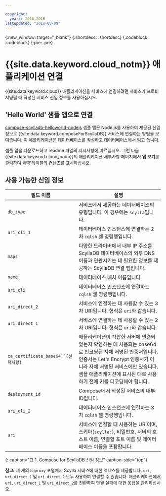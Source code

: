 ```yaml
---

copyright:
  years: 2016,2018
lastupdated: "2018-05-09"
---
```


{:new_window: target="_blank"}
{:shortdesc: .shortdesc}
{:codeblock: .codeblock}
{:pre: .pre}

# {{site.data.keyword.cloud_notm}} 애플리케이션 연결

{{site.data.keyword.cloud}} 애플리케이션을 서비스에 연결하려면 서비스가 프로비저닝될 때 작성된 서비스 신임 정보를 사용하십시오.

## 'Hello World' 샘플 앱으로 연결

[compose-scylladb-helloworld-nodejs](https://github.com/IBM-Cloud/compose-scylladb-helloworld-nodejs) 샘플 앱은 Node.js를 사용하여 제공된 신임 정보로 {{site.data.keyword.composeForScyllaDB}} 서비스에 연결하는 방법을 보여줍니다. 이 애플리케이션은 데이터베이스를 작성하고 데이터베이스에서 읽고 씁니다.

샘플 앱을 다운로드하고 readme 파일의 지시사항에 따르십시오. 그런 다음 {{site.data.keyword.cloud_notm}}의 애플리케이션 세부사항 페이지에서 **앱 보기**를 클릭하여 *예제* 테이블의 컨텐츠를 표시하십시오.

## 사용 가능한 신임 정보

필드 이름|설명
----------|-----------
`db_type`|서비스에서 제공하는 데이터베이스의 유형입니다. 이 경우에는 `scylla`입니다.
`uri_cli_1`|데이터베이스 인스턴스에 연결하는 2차 `cqlsh` 쉘 명령행입니다.
`maps`|다양한 드라이버에서 내부 IP 주소를 ScyllaDB 데이터베이스의 외부 DNS 이름과 연관시키는 데 필요한 정보를 제공하는 ScyllaDB 연결 맵입니다.
`name`|데이터베이스 배치 이름입니다.
`uri_cli`|데이터베이스 인스턴스에 연결하는 `cqlsh` 쉘 명령행입니다.
`uri_direct_2`|서비스에 연결하는 데 사용할 수 있는 3차 URI입니다. 형식은 `uri`와 같습니다.
`uri_direct_1`|서비스에 연결하는 데 사용할 수 있는 2차 URI입니다. 형식은 `uri`와 같습니다.
`ca_certificate_base64``(선택사항)`|애플리케이션이 적합한 서버에 연결되었는지 확인하는 데 사용되는 base64로 인코딩된 자체 서명된 인증서입니다. 인증서는 Let's Encrypt 인증서가 아니라 자체 서명된 서비스에만 있습니다. 샘플 애플리케이션에 표시된 대로 사용하기 전에 키를 디코딩해야 합니다.
`deployment_id`|Compose에서 작성된 서비스의 내부 ID입니다.
`uri_cli_2`|데이터베이스 인스턴스에 연결하는 3차 `cqlsh` 쉘 명령행입니다.
`uri`|서비스에 연결할 때 사용하는 URI이며, 스키마(`scylla:`), 비밀번호, 서버의 호스트 이름, 연결할 포트 이름 및 데이터베이스 이름을 포함합니다.
{: caption="표 1. Compose for ScyllaDB 신임 정보" caption-side="top"}

**참고:** 세 개의 `haproxy` 포털에서 Scylla 서비스에 대한 액세스를 제공합니다. `uri`, `uri_direct_1` 및 `uri_direct_2` 모두 사용하여 연결할 수 있습니다. 애플리케이션에서 `uri`, `uri_direct_1` 및 `uri_direct_2`를 전환하여 연결 실패에 대한 응답을 관리하십시오.
